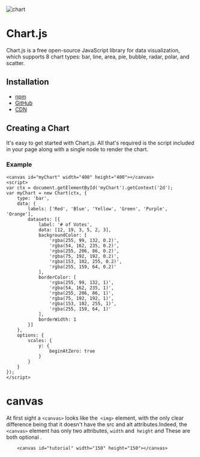 ![chart](https://www.chartjs.org/img/chartjs-logo.svg)

# Chart.js
Chart.js is a free open-source JavaScript library for data visualization, which supports 8 chart types: bar, line, area, pie, bubble, radar, polar, and scatter.

## Installation
* [npm](https://npmjs.com/package/chart.js)
* [GitHub](https://github.com/chartjs/Chart.js/releases/latest)
* [CDN](https://www.jsdelivr.com/package/npm/chart.js)

## Creating a Chart
It's easy to get started with Chart.js. All that's required is the script included in your page along with a single <canvas> node to render the chart.
    
### Example
```
<canvas id="myChart" width="400" height="400"></canvas>
<script>
var ctx = document.getElementById('myChart').getContext('2d');
var myChart = new Chart(ctx, {
    type: 'bar',
    data: {
        labels: ['Red', 'Blue', 'Yellow', 'Green', 'Purple', 'Orange'],
        datasets: [{
            label: '# of Votes',
            data: [12, 19, 3, 5, 2, 3],
            backgroundColor: [
                'rgba(255, 99, 132, 0.2)',
                'rgba(54, 162, 235, 0.2)',
                'rgba(255, 206, 86, 0.2)',
                'rgba(75, 192, 192, 0.2)',
                'rgba(153, 102, 255, 0.2)',
                'rgba(255, 159, 64, 0.2)'
            ],
            borderColor: [
                'rgba(255, 99, 132, 1)',
                'rgba(54, 162, 235, 1)',
                'rgba(255, 206, 86, 1)',
                'rgba(75, 192, 192, 1)',
                'rgba(153, 102, 255, 1)',
                'rgba(255, 159, 64, 1)'
            ],
            borderWidth: 1
        }]
    },
    options: {
        scales: {
            y: {
                beginAtZero: true
            }
        }
    }
});
</script>
```

# canvas
At first sight a `<canvas>` looks like the` <img>` element, with the only clear difference being that it doesn't have the src and alt attributes.Indeed, the `<canvas>` element has only two attributes, `width` and` height` and These are both optional .
``` 
    <canvas id="tutorial" width="150" height="150"></canvas> 
```

